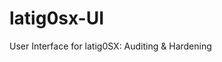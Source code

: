 latig0sx-UI
===========

User Interface for latig0SX: Auditing &amp; Hardening 



[image]: https://github.com/lain77z/latig0sx-UI/blob/master/icon.png?raw=true

